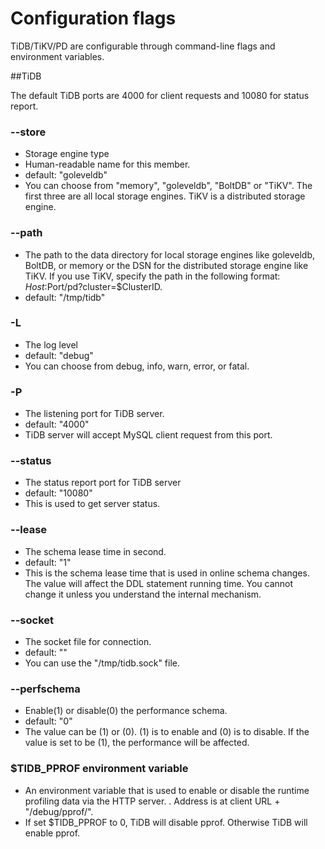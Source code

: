 # Configuration flags

TiDB/TiKV/PD are configurable through command-line flags and environment variables.


##TiDB

The default TiDB ports are 4000 for client requests and 10080 for status report.

### --store
+ Storage engine type
+ Human-readable name for this member.
+ default: "goleveldb"
+ You can choose from "memory", "goleveldb", "BoltDB" or "TiKV". The first three are all local storage engines. TiKV is a distributed storage engine.

### --path
+ The path to the data directory for local storage engines like goleveldb, BoltDB, or memory or the DSN for the distributed storage engine like TiKV. If you use TiKV, specify the path in the following format: $Host:$Port/pd?cluster=$ClusterID.
+ default: "/tmp/tidb"

### -L
+ The log level
+ default: "debug"
+ You can choose from debug, info, warn, error, or fatal.

### -P
+ The listening port for TiDB server.
+ default: "4000"
+ TiDB server will accept MySQL client request from this port.

### --status
+ The status report port for TiDB server
+ default: "10080"
+ This is used to get server status.

### --lease
+ The schema lease time in second.
+ default: "1"
+ This is the schema lease time that is used in online schema changes. The value will affect the DDL statement running time. You cannot change it unless you understand the internal mechanism.

### --socket
+ The socket file for connection.
+ default: ""
+ You can use the "/tmp/tidb.sock" file.

### --perfschema
+ Enable(1) or disable(0) the performance schema.
+ default: "0"
+ The value can be (1) or (0). (1) is to enable and (0) is to disable. If the value is set to be (1), the performance will be affected.

### $TIDB_PPROF environment variable
+ An environment variable that is used to enable or disable the runtime profiling data via the HTTP server. . Address is at client URL + "/debug/pprof/".
+ If set $TIDB_PPROF to 0, TiDB will disable pprof. Otherwise TiDB will enable pprof.
